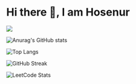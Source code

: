 # Hi there 👋, I am Hosenur

![](https://komarev.com/ghpvc/?username=HOSENUR&style=for-the-badge)

<!-- ![](https://img.shields.io/github/followers/HOSENUR?style=for-the-badge&label=GITHUB&logo=GITHUB)

![Twitter Follow](https://img.shields.io/twitter/follow/hosenurdev?color=blue&label=TWITTER&style=for-the-badge&logo=TWITTER) -->
![Anurag's GitHub stats](https://github-readme-stats.vercel.app/api?username=HOSENUR&show_icons=true&theme=nord&hide_border=true)

![Top Langs](https://github-readme-stats.vercel.app/api/top-langs/?username=HOSENUR&layout=compact&theme=nord&hide_border=true)

![GitHub Streak](https://github-readme-streak-stats.herokuapp.com?user=HOSENUR&theme=nord&hide_border=true)

![LeetCode Stats](https://leetcard.jacoblin.cool/hosenur?theme=nord&font=Comic%20Neue&ext=activity)


